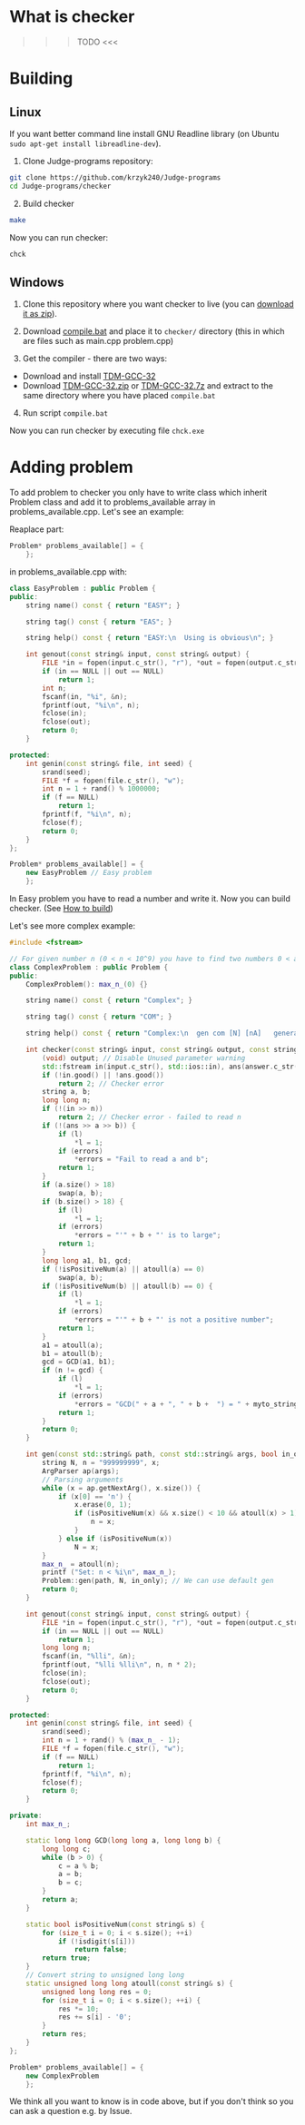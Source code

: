# What is checker

>>> TODO <<<

# Building

## Linux
If you want better command line install GNU Readline library (on Ubuntu `sudo apt-get install libreadline-dev`).

1. Clone Judge-programs repository:

  ```sh
  git clone https://github.com/krzyk240/Judge-programs
  cd Judge-programs/checker
  ```

2. Build checker

  ```sh
  make
  ```
Now you can run checker:
  ```sh
  chck
  ```

## Windows

1. Clone this repository where you want checker to live (you can [download it as zip](https://github.com/krzyk240/Judge-programs/archive/master.zip)).

2. Download [compile.bat](https://github.com/krzyk240/Judge-programs/releases/download/vWIN/compile.bat) and place it to `checker/` directory (this in which are files such as main.cpp problem.cpp)

3. Get the compiler - there are two ways:
 - Download and install [TDM-GCC-32](http://sourceforge.net/projects/tdm-gcc/files/TDM-GCC%20Installer/tdm-gcc-4.8.1-3.exe/download)
 - Download [TDM-GCC-32.zip](https://github.com/krzyk240/Judge-programs/releases/download/vWIN/TDM-GCC-32.zip) or [TDM-GCC-32.7z](https://github.com/krzyk240/Judge-programs/releases/download/vWIN/TDM-GCC-32.7z) and extract to the same directory where you have placed `compile.bat`

4. Run script `compile.bat`

Now you can run checker by executing file `chck.exe`

# Adding problem

To add problem to checker you only have to write class which inherit Problem class and add it to problems_available array in problems_available.cpp. Let's see an example:

Reaplace part:
```C++
Problem* problems_available[] = {
	};
```

in problems_available.cpp with:

```C++
class EasyProblem : public Problem {
public:
	string name() const { return "EASY"; }

	string tag() const { return "EAS"; }

	string help() const { return "EASY:\n  Using is obvious\n"; }

	int genout(const string& input, const string& output) {
		FILE *in = fopen(input.c_str(), "r"), *out = fopen(output.c_str(), "w");
		if (in == NULL || out == NULL)
			return 1;
		int n;
		fscanf(in, "%i", &n);
		fprintf(out, "%i\n", n);
		fclose(in);
		fclose(out);
		return 0;
	}

protected:
	int genin(const string& file, int seed) {
		srand(seed);
		FILE *f = fopen(file.c_str(), "w");
		int n = 1 + rand() % 1000000;
		if (f == NULL)
			return 1;
		fprintf(f, "%i\n", n);
		fclose(f);
		return 0;
	}
};

Problem* problems_available[] = {
	new EasyProblem // Easy problem
	};
```

In Easy problem you have to read a number and write it. Now you can build checker. (See [How to build](#building))

Let's see more complex example:

```C++
#include <fstream>

// For given number n (0 < n < 10^9) you have to find two numbers 0 < a, b < 10^18 for which GCD(a, b) = n
class ComplexProblem : public Problem {
public:
	ComplexProblem(): max_n_(0) {}

	string name() const { return "Complex"; }

	string tag() const { return "COM"; }

	string help() const { return "Complex:\n  gen com [N] [nA]   generate N tests where n < A (default 10^9); e.g. gen com 10 n28 - generates 10 tests in which n < 28\n"; }

	int checker(const string& input, const string& output, const string& answer, size_t* l = NULL, string* errors = NULL) {
		(void) output; // Disable Unused parameter warning
		std::fstream in(input.c_str(), std::ios::in), ans(answer.c_str(), std::ios::in);
		if (!in.good() || !ans.good())
			return 2; // Checker error
		string a, b;
		long long n;
		if (!(in >> n))
			return 2; // Checker error - failed to read n
		if (!(ans >> a >> b)) {
			if (l)
				*l = 1;
			if (errors)
				*errors = "Fail to read a and b";
			return 1;
		}
		if (a.size() > 18)
			swap(a, b);
		if (b.size() > 18) {
			if (l)
				*l = 1;
			if (errors)
				*errors = "'" + b + "' is to large";
			return 1;
		}
		long long a1, b1, gcd;
		if (!isPositiveNum(a) || atoull(a) == 0)
			swap(a, b);
		if (!isPositiveNum(b) || atoull(b) == 0) {
			if (l)
				*l = 1;
			if (errors)
				*errors = "'" + b + "' is not a positive number";
			return 1;
		}
		a1 = atoull(a);
		b1 = atoull(b);
		gcd = GCD(a1, b1);
		if (n != gcd) {
			if (l)
				*l = 1;
			if (errors)
				*errors = "GCD(" + a + ", " + b +  ") = " + myto_string(gcd) + " != " + myto_string(n);
			return 1;
		}
		return 0;
	}

	int gen(const std::string& path, const std::string& args, bool in_only = false) {
		string N, n = "999999999", x;
		ArgParser ap(args);
		// Parsing arguments
		while (x = ap.getNextArg(), x.size()) {
			if (x[0] == 'n') {
				x.erase(0, 1);
				if (isPositiveNum(x) && x.size() < 10 && atoull(x) > 1) {
					n = x;
				}
			} else if (isPositiveNum(x))
				N = x;
		}
		max_n_ = atoull(n);
		printf ("Set: n < %i\n", max_n_);
		Problem::gen(path, N, in_only); // We can use default gen
		return 0;
	}

	int genout(const string& input, const string& output) {
		FILE *in = fopen(input.c_str(), "r"), *out = fopen(output.c_str(), "w");
		if (in == NULL || out == NULL)
			return 1;
		long long n;
		fscanf(in, "%lli", &n);
		fprintf(out, "%lli %lli\n", n, n * 2);
		fclose(in);
		fclose(out);
		return 0;
	}

protected:
	int genin(const string& file, int seed) {
		srand(seed);
		int n = 1 + rand() % (max_n_ - 1);
		FILE *f = fopen(file.c_str(), "w");
		if (f == NULL)
			return 1;
		fprintf(f, "%i\n", n);
		fclose(f);
		return 0;
	}

private:
	int max_n_;

	static long long GCD(long long a, long long b) {
		long long c;
		while (b > 0) {
			c = a % b;
			a = b;
			b = c;
		}
		return a;
	}

	static bool isPositiveNum(const string& s) {
		for (size_t i = 0; i < s.size(); ++i)
			if (!isdigit(s[i]))
				return false;
		return true;
	}
	// Convert string to unsigned long long
	static unsigned long long atoull(const string& s) {
		unsigned long long res = 0;
		for (size_t i = 0; i < s.size(); ++i) {
			res *= 10;
			res += s[i] - '0';
		}
		return res;
	}
};

Problem* problems_available[] = {
	new ComplexProblem
	};
```

We think all you want to know is in code above, but if you don't think so you can ask a question e.g. by Issue.
